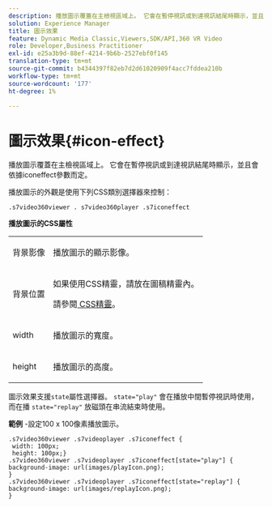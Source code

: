 ```yaml
---
description: 播放圖示覆蓋在主檢視區域上。 它會在暫停視訊或到達視訊結尾時顯示，並且會依據iconeffect參數而定。
solution: Experience Manager
title: 圖示效果
feature: Dynamic Media Classic,Viewers,SDK/API,360 VR Video
role: Developer,Business Practitioner
exl-id: e25a3b9d-88ef-4214-9b6b-2527ebf0f145
translation-type: tm+mt
source-git-commit: b4344397f82eb7d2d61020909f4acc7fddea210b
workflow-type: tm+mt
source-wordcount: '177'
ht-degree: 1%

---
```


# 圖示效果{#icon-effect}

播放圖示覆蓋在主檢視區域上。 它會在暫停視訊或到達視訊結尾時顯示，並且會依據iconeffect參數而定。

<!--<a id="section_061E550C1C1D4DB2BD663A898895B38C"></a>-->

播放圖示的外觀是使用下列CSS類別選擇器來控制：

```
.s7video360viewer . s7video360player .s7iconeffect
```

**播放圖示的CSS屬性**

<table id="table_C48C56E696304C9BAFEE71BA9EA9A174"> 
 <tbody> 
  <tr> 
   <td colname="col1"> <p> <span class="codeph"> 背景影像  </span> </p> </td> 
   <td colname="col2"> <p> 播放圖示的顯示影像。 </p> </td> 
  </tr> 
  <tr> 
   <td colname="col1"> <p> <span class="codeph"> 背景位置  </span> </p> </td> 
   <td colname="col2"> <p> 如果使用CSS精靈，請放在圖稿精靈內。 </p> <p>請參閱<a href="../../../c-html5-aem-asset-viewers/c-html5-aem-video360/c-html5-aem-video360-customizingviewer/c-html5-aem-video360-customizingviewer.md#section-9b6d8d601cb441d08214dada7bb4eddc" format="dita" scope="local"> CSS精靈</a>。 </p> </td> 
  </tr> 
  <tr> 
   <td colname="col1"> <p> <span class="codeph"> width </span> </p> </td> 
   <td colname="col2"> <p> 播放圖示的寬度。 </p> </td> 
  </tr> 
  <tr> 
   <td colname="col1"> <p> <span class="codeph"> height </span> </p> </td> 
   <td colname="col2"> <p>播放圖示的高度。 </p> </td> 
  </tr> 
 </tbody> 
</table>

圖示效果支援`state`屬性選擇器。 `state="play"` 會在播放中間暫停視訊時使用，而在播 `state="replay"` 放磁頭在串流結束時使用。

**範例** -設定100 x 100像素播放圖示。

```
.s7video360viewer .s7videoplayer .s7iconeffect { 
 width: 100px; 
 height: 100px;} 
.s7video360viewer .s7videoplayer .s7iconeffect[state="play"] { 
background-image: url(images/playIcon.png); 
} 
.s7video360viewer .s7videoplayer .s7iconeffect[state="replay"] { 
background-image: url(images/replayIcon.png); 
}
```
